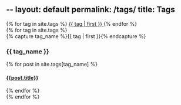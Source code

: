 --
layout: default
permalink: /tags/
title: Tags
---


<div class="tag-cloud">
{% for tag in site.tags %}
  <span style="font-size: {{ tag | last | size | times: 100 | divided_by: site.tags.size | plus: 70  }}%">
    <a href="#{{ tag | first | slugize }}">
      {{ tag | first }}
    </a>
  </span>
{% endfor %}
</div>

<div id="archives">
{% for tag in site.tags %}
  <div class="archive-group">
    {% capture tag_name %}{{ tag | first }}{% endcapture %}
    <a name="{{ tag_name | slugize }}"></a>
    <h3 id="#{{ tag_name | slugize }}">{{ tag_name }}</h3>
    {% for post in site.tags[tag_name] %}
    <article class="archive-item">
      <h4><a class="archive-item-title" href="{{ root_url }}{{ post.url }}">{{post.title}}</a></h4>
    </article>
    {% endfor %}
  </div>
{% endfor %}
</div>
